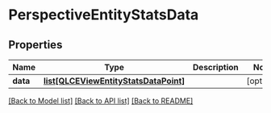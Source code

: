 # PerspectiveEntityStatsData

## Properties
Name | Type | Description | Notes
------------ | ------------- | ------------- | -------------
**data** | [**list[QLCEViewEntityStatsDataPoint]**](QLCEViewEntityStatsDataPoint.md) |  | [optional] 

[[Back to Model list]](../README.md#documentation-for-models) [[Back to API list]](../README.md#documentation-for-api-endpoints) [[Back to README]](../README.md)

